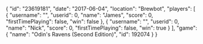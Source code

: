 {
  "id": "23619181",
  "date": "2017-06-04",
  "location": "Brewbot",
  "players": [
    {
      "username": "",
      "userid": 0,
      "name": "James",
      "score": 0,
      "firstTimePlaying": false,
      "win": false
    },
    {
      "username": "",
      "userid": 0,
      "name": "Nick",
      "score": 0,
      "firstTimePlaying": false,
      "win": true
    }
  ],
  "game": {
    "name": "Odin's Ravens (Second Edition)",
    "id": 192074
  }
}

